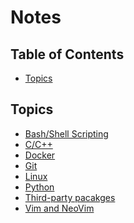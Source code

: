 # Notes

## Table of Contents

<!-- vim-markdown-toc GFM -->
* [Topics](#topics)

<!-- vim-markdown-toc -->

## Topics

- [Bash/Shell Scripting](bash.md)
- [C/C++](c_cpp.md)
- [Docker](docker.md)
- [Git](git.md)
- [Linux](linux.md)
- [Python](python.md)
- [Third-party pacakges](thirdparty_packages.md)
- [Vim and NeoVim](vim.md)
